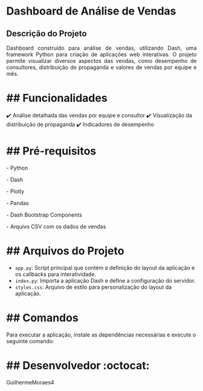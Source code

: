 <h1>Dashboard de Análise de Vendas</h1>

## Descrição do Projeto 

<p align="justify">
  Dashboard construído para análise de vendas, utilizando Dash, uma framework Python para criação de aplicações web interativas. O projeto permite visualizar diversos aspectos das vendas, como desempenho de consultores, distribuição de propaganda e valores de vendas por equipe e mês.
</p>

<h1>## Funcionalidades</h1>

:heavy_check_mark: Análise detalhada das vendas por equipe e consultor
:heavy_check_mark: Visualização da distribuição de propaganda
:heavy_check_mark: Indicadores de desempenho

<h1>## Pré-requisitos</h1>

<p>- Python</p>
<p>- Dash</p>
<p>- Plotly</p>
<p>- Pandas</p>
<p>- Dash Bootstrap Components</p>
<p>- Arquivo CSV com os dados de vendas</p>

<h1>## Arquivos do Projeto</h1>

- `app.py`: Script principal que contém a definição do layout da aplicação e os callbacks para interatividade.
- `index.py`: Importa a aplicação Dash e define a configuração do servidor.
- `styles.css`: Arquivo de estilo para personalização do layout da aplicação.

<h1>## Comandos</h1>

Para executar a aplicação, instale as dependências necessárias e execute o seguinte comando:

<h1>## Desenvolvedor :octocat:</h1>

<p>GuilhermeMoraes4</p>